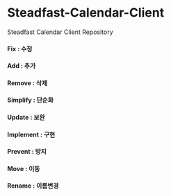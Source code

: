 # Steadfast-Calendar-Client
Steadfast Calendar Client Repository

#### Fix : 수정 
#### Add : 추가
#### Remove : 삭제
#### Simplify : 단순화
#### Update : 보완
#### Implement : 구현
#### Prevent : 방지
#### Move : 이동
#### Rename : 이름변경
